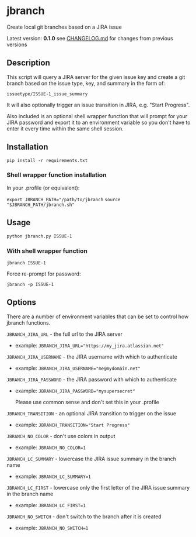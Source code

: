 # jbranch

Create local git branches based on a JIRA issue

Latest version: **0.1.0**
see [CHANGELOG.md](CHANGELOG.md) for changes from previous versions

## Description

This script will query a JIRA server for the given issue key and create a git branch based on the issue type, key, and summary in the form of:

`issuetype/ISSUE-1_issue_summary`

It will also optionally trigger an issue transition in JIRA, e.g. "Start Progress".

Also included is an optional shell wrapper function that will prompt for your JIRA password and export it to an environment variable so you don't have to enter it every time within the same shell session.

## Installation

`pip install -r requirements.txt`

### Shell wrapper function installation

In your .profile (or equivalent):

`export JBRANCH_PATH="/path/to/jbranch`
`source "$JBRANCH_PATH/jbranch.sh"`

## Usage

`python jbranch.py ISSUE-1`

### With shell wrapper function

`jbranch ISSUE-1`

Force re-prompt for password:

`jbranch -p ISSUE-1`

## Options

There are a number of environment variables that can be set to control how jbranch functions.

`JBRANCH_JIRA_URL` - the full url to the JIRA server

- example: `JBRANCH_JIRA_URL="https://my_jira.atlassian.net"`

`JBRANCH_JIRA_USERNAME` - the JIRA username with which to authenticate

- example: `JBRANCH_JIRA_USERNAME="me@mydomain.net"`

`JBRANCH_JIRA_PASSWORD` - the JIRA password with which to authenticate

- example: `JBRANCH_JIRA_PASSWORD="mysupersecret"`

  Please use common sense and don't set this in your .profile

`JBRANCH_TRANSITION` - an optional JIRA transition to trigger on the issue

- example: `JBRANCH_TRANSITION="Start Progress"`

`JBRANCH_NO_COLOR` - don't use colors in output

- example: `JBRANCH_NO_COLOR=1`

`JBRANCH_LC_SUMMARY` - lowercase the JIRA issue summary in the branch name

- example: `JBRANCH_LC_SUMMARY=1`

`JBRANCH_LC_FIRST` - lowercase only the first letter of the JIRA issue summary in the branch name

- example: `JBRANCH_LC_FIRST=1`

`JBRANCH_NO_SWITCH` - don't switch to the branch after it is created

- example: `JBRANCH_NO_SWITCH=1`
